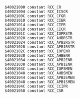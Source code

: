     $40021000 constant RCC_CR
    $40021004 constant RCC_ICSCR
    $4002100C constant RCC_CFGR
    $40021010 constant RCC_CIER
    $40021014 constant RCC_CIFR
    $40021018 constant RCC_CICR
    $4002101C constant RCC_IOPRSTR
    $40021020 constant RCC_AHBRSTR
    $40021024 constant RCC_APB2RSTR
    $40021028 constant RCC_APB1RSTR
    $4002102C constant RCC_IOPENR
    $40021030 constant RCC_AHBENR
    $40021034 constant RCC_APB2ENR
    $40021038 constant RCC_APB1ENR
    $4002103C constant RCC_IOPSMEN
    $40021040 constant RCC_AHBSMEN
    $40021044 constant RCC_APB2SMEN
    $40021048 constant RCC_APB1SMEN
    $4002104C constant RCC_CCIPR
    $40021050 constant RCC_CSR

